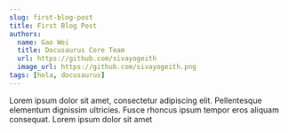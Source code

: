 ```yaml
---
slug: first-blog-post
title: First Blog Post
authors:
  name: Gao Wei
  title: Docusaurus Core Team
  url: https://github.com/sivayogeith
  image_url: https://github.com/sivayogeith.png
tags: [hola, docusaurus]
---
```


Lorem ipsum dolor sit amet, consectetur adipiscing elit. Pellentesque elementum dignissim ultricies. Fusce rhoncus ipsum tempor eros aliquam consequat. Lorem ipsum dolor sit amet
